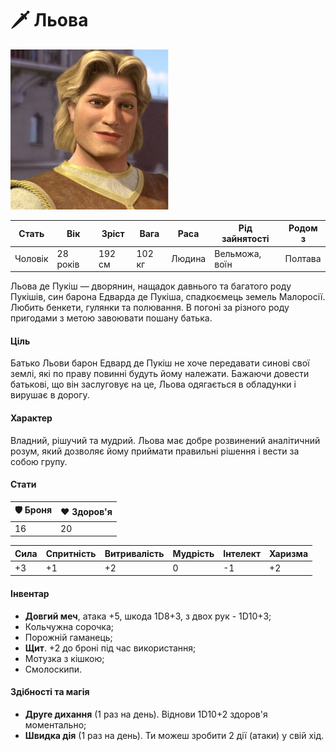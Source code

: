 # 🗡 Льова

<img src="./Lyova.jpg" height="256">

| Стать   | Вік      | Зріст  | Вага   | Раса   | Рід зайнятості | Родом з |
| ------- | -------- | ------ | ------ | ------ | -------------- | ------- |
| Чоловік | 28 років | 192 см | 102 кг | Людина | Вельможа, воїн | Полтава |

Льова де Пукіш — дворянин, нащадок давнього та багатого роду Пукішів, син барона Едварда де Пукіша, спадкоємець земель Малоросії. Любить бенкети, гулянки та полювання. В погоні за різного роду пригодами з метою завоювати пошану батька.

#### Ціль

Батько Льови барон Едвард де Пукіш не хоче передавати синові свої землі, які по праву повинні будуть йому належати. Бажаючи довести батькові, що він заслуговує на це, Льова одягається в обладунки і вирушає в дорогу.

#### Характер

Владний, рішучий та мудрий. Льова має добре розвинений аналітичний розум, який дозволяє йому приймати правильні рішення і вести за собою групу.

#### Стати

| 🛡 Броня | ❤️ Здоров'я |
| ------- | ----------- |
| 16      | 20          |

| Сила | Спритність | Витривалість | Мудрість | Інтелект | Харизма |
| ---- | ---------- | ------------ | -------- | -------- | ------- |
| +3   | +1         | +2           | 0        | -1       | +2      |

#### Інвентар

- <b>Довгий меч</b>, атака +5, шкода 1D8+3, з двох рук - 1D10+3;
- Кольчужна сорочка;
- Порожній гаманець;
- <b>Щит</b>. +2 до броні під час використання;
- Мотузка з кішкою;
- Смолоскипи.

#### Здібності та магія

- <b>Друге дихання</b> (1 раз на день). Віднови 1D10+2 здоров'я моментально;
- <b>Швидка дія</b> (1 раз на день). Ти можеш зробити 2 дії (атаки) у свій хід.
